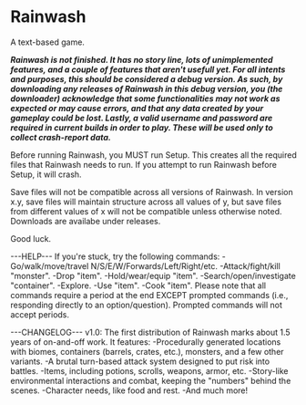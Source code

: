 # Rainwash
A text-based game.

***Rainwash is not finished. It has no story line, lots of unimplemented features, and a couple of features that aren't usefull yet. For all intents and purposes, this should be considered a debug version.
As such, by downloading any releases of Rainwash in this debug version, you (the downloader) acknowledge that some functionalities may not work as expected or may cause errors, and that any data created by your gameplay could be lost.
Lastly, a valid username and password are required in current builds in order to play. These will be used only to collect crash-report data.***

Before running Rainwash, you MUST run Setup. This creates all the required files that Rainwash needs to run. If you attempt to run Rainwash before Setup, it will crash.

Save files will not be compatible across all versions of Rainwash. In version x.y, save files will maintain structure across all values of y, but save files from different values of x will not be compatible unless otherwise noted. Downloads are availabe under releases.

Good luck.

---HELP---
If you're stuck, try the following commands:
-Go/walk/move/travel N/S/E/W/Forwards/Left/Right/etc.
-Attack/fight/kill "monster".
-Drop "item".
-Hold/wear/equip "item".
-Search/open/investigate "container".
-Explore.
-Use "item".
-Cook "item".
Please note that all commands require a period at the end EXCEPT prompted commands (i.e., responding directly to an option/question). Prompted commands will not accept periods.

---CHANGELOG---
v1.0: The first distribution of Rainwash marks about 1.5 years of on-and-off work. It features:
-Procedurally generated locations with biomes, containers (barrels, crates, etc.), monsters, and a few other variants.
-A brutal turn-based attack system designed to put risk into battles.
-Items, including potions, scrolls, weapons, armor, etc.
-Story-like environmental interactions and combat, keeping the "numbers" behind the scenes.
-Character needs, like food and rest.
-And much more!
